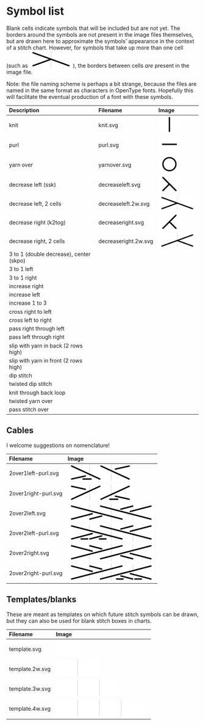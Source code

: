 # Symbol list

Blank cells indicate symbols that will be included but are not yet. The <span class='bordered'>borders</span> around the symbols are not present in the image files themselves, but are drawn here to approximate the symbols’ appearance in the context of a stitch chart. However, for symbols that take up more than one cell (such as ![decrease left, 2 cells](../JIS/decreaseleft.2w.svg)), the borders between cells _are_ present in the image file.

Note: the file naming scheme is perhaps a bit strange, because the files are named in the same format as characters in OpenType fonts. Hopefully this will facilitate the eventual production of a font with these symbols.

| Description                             | Filename             | Image                                                   |
|:----------------------------------------|:---------------------|:--------------------------------------------------------|
| knit                                    | knit.svg             | ![knit](../JIS/knit.svg)                                |
| purl                                    | purl.svg             | ![purl](../JIS/purl.svg)                                |
| yarn over                               | yarnover.svg         | ![yarn over](../JIS/yarnover.svg)                       |
| decrease left (ssk)                     | decreaseleft.svg     | ![decrease left](../JIS/decreaseleft.svg)               |
| decrease left, 2 cells                  | decreaseleft.2w.svg  | ![decrease left, 2 cells](../JIS/decreaseleft.2w.svg)   |
| decrease right (k2tog)                  | decreaseright.svg    | ![decrease right](../JIS/decreaseright.svg)             |
| decrease right, 2 cells                 | decreaseright.2w.svg | ![decrease right, 2 cells](../JIS/decreaseright.2w.svg) |
| 3 to 1 (double decrease), center (skpo) |                      |                                                         |
| 3 to 1 left                             |                      |                                                         |
| 3 to 1 right                            |                      |                                                         |
| increase right                          |                      |                                                         |
| increase left                           |                      |                                                         |
| increase 1 to 3                         |                      |                                                         |
| cross right to left                     |                      |                                                         |
| cross left to right                     |                      |                                                         |
| pass right through left                 |                      |                                                         |
| pass left through right                 |                      |                                                         |
| slip with yarn in back (2 rows high)    |                      |                                                         |
| slip with yarn in front (2 rows high)   |                      |                                                         |
| dip stitch                              |                      |                                                         |
| twisted dip stitch                      |                      |                                                         |
| knit through back loop                  |                      |                                                         |
| twisted yarn over                       |                      |                                                         |
| pass stitch over                        |                      |                                                         |

## Cables

I welcome suggestions on nomenclature!

| Filename             | Image                                                |
|:---------------------|:-----------------------------------------------------|
| 2over1left-purl.svg  | ![2 over 1 left, purl](../JIS/2over1left-purl.svg)   |
| 2over1right-purl.svg | ![2 over 1 right, purl](../JIS/2over1right-purl.svg) |
| 2over2left.svg       | ![2 over 2 left](../JIS/2over2left.svg)              |
| 2over2left-purl.svg  | ![2 over 2 left, purl](../JIS/2over2left-purl.svg)   |
| 2over2right.svg      | ![2 over 2 right](../JIS/2over2right.svg)            |
| 2over2right-purl.svg | ![2 over 2 right, purl](../JIS/2over2right-purl.svg) |

## Templates/blanks

These are meant as templates on which future stitch symbols can be drawn, but they can also be used for blank stitch boxes in charts.

| Filename        | Image                               |  |
|:----------------|:------------------------------------|:-|
| template.svg    | ![single cell](../JIS/template.svg) |  |
| template.2w.svg | ![2 cells](../JIS/template.2w.svg)  |  |
| template.3w.svg | ![3 cells](../JIS/template.3w.svg)  |  |
| template.4w.svg | ![4 cells](../JIS/template.4w.svg)  |  |
